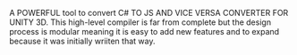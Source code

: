 A POWERFUL tool to convert C# TO JS AND VICE VERSA CONVERTER FOR UNITY 3D.
This high-level compiler is far from complete but the design process is modular meaning it is easy to add
new features and to expand because it was initially wriiten that way.

